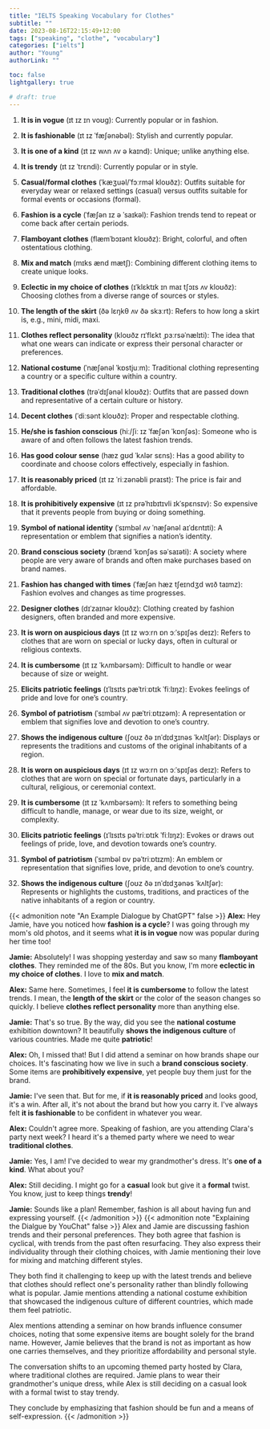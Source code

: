```yaml
---
title: "IELTS Speaking Vocabulary for Clothes"
subtitle: ""
date: 2023-08-16T22:15:49+12:00
tags: ["speaking", "clothe", "vocabulary"]
categories: ["ielts"]
author: "Young"
authorLink: ""

toc: false
lightgallery: true

# draft: true
---
```


1. **It is in vogue** (ɪt ɪz ɪn voʊg): Currently popular or in fashion.

2. **It is fashionable** (ɪt ɪz ˈfæʃənəbəl): Stylish and currently popular.

3. **It is one of a kind** (ɪt ɪz wʌn ʌv ə kaɪnd): Unique; unlike anything else.

4. **It is trendy** (ɪt ɪz ˈtrɛndi): Currently popular or in style.

5. **Casual/formal clothes** (ˈkæʒuəl/ˈfɔːrməl kloʊðz): Outfits suitable for everyday wear or relaxed settings (casual) versus outfits suitable for formal events or occasions (formal).

6. **Fashion is a cycle** (ˈfæʃən ɪz ə ˈsaɪkəl): Fashion trends tend to repeat or come back after certain periods.

7. **Flamboyant clothes** (flæmˈbɔɪənt kloʊðz): Bright, colorful, and often ostentatious clothing.

8. **Mix and match** (mɪks ænd mætʃ): Combining different clothing items to create unique looks.

9. **Eclectic in my choice of clothes** (ɪˈklɛktɪk ɪn maɪ tʃɔɪs ʌv kloʊðz): Choosing clothes from a diverse range of sources or styles.

10. **The length of the skirt** (ðə lɛŋkθ ʌv ðə skɜːrt): Refers to how long a skirt is, e.g., mini, midi, maxi.

11. **Clothes reflect personality** (kloʊðz rɪˈflɛkt ˌpɜːrsəˈnælɪti): The idea that what one wears can indicate or express their personal character or preferences.

12. **National costume** (ˈnæʃənəl ˈkɒstjuːm): Traditional clothing representing a country or a specific culture within a country.

13. **Traditional clothes** (trəˈdɪʃənəl kloʊðz): Outfits that are passed down and representative of a certain culture or history.

14. **Decent clothes** (ˈdiːsənt kloʊðz): Proper and respectable clothing.

15. **He/she is fashion conscious** (hiː/ʃiː ɪz ˈfæʃən ˈkɒnʃəs): Someone who is aware of and often follows the latest fashion trends.

16. **Has good colour sense** (hæz gʊd ˈkʌlər sɛns): Has a good ability to coordinate and choose colors effectively, especially in fashion.

17. **It is reasonably priced** (ɪt ɪz ˈriːzənəbli praɪst): The price is fair and affordable.

18. **It is prohibitively expensive** (ɪt ɪz prəˈhɪbɪtɪvli ɪkˈspɛnsɪv): So expensive that it prevents people from buying or doing something.

19. **Symbol of national identity** (ˈsɪmbəl ʌv ˈnæʃənəl aɪˈdɛntɪti): A representation or emblem that signifies a nation’s identity.

20. **Brand conscious society** (brænd ˈkɒnʃəs səˈsaɪəti): A society where people are very aware of brands and often make purchases based on brand names.

21. **Fashion has changed with times** (ˈfæʃən hæz tʃeɪndʒd wɪð taɪmz): Fashion evolves and changes as time progresses.

22. **Designer clothes** (dɪˈzaɪnər kloʊðz): Clothing created by fashion designers, often branded and more expensive.

23. **It is worn on auspicious days** (ɪt ɪz wɔːrn ɒn ɔːˈspɪʃəs deɪz): Refers to clothes that are worn on special or lucky days, often in cultural or religious contexts.

24. **It is cumbersome** (ɪt ɪz ˈkʌmbərsəm): Difficult to handle or wear because of size or weight.

25. **Elicits patriotic feelings** (ɪˈlɪsɪts pæˈtriːɒtɪk ˈfiːlɪŋz): Evokes feelings of pride and love for one’s country.

26. **Symbol of patriotism** (ˈsɪmbəl ʌv pæˈtriːɒtɪzəm): A representation or emblem that signifies love and devotion to one’s country.

27. **Shows the indigenous culture** (ʃoʊz ðə ɪnˈdɪdʒɪnəs ˈkʌltʃər): Displays or represents the traditions and customs of the original inhabitants of a region.

1. **It is worn on auspicious days** (ɪt ɪz wɔːrn ɒn ɔːˈspɪʃəs deɪz):  Refers to clothes that are worn on special or fortunate days, particularly in a cultural, religious, or ceremonial context.

1. **It is cumbersome** (ɪt ɪz ˈkʌmbərsəm):  It refers to something being difficult to handle, manage, or wear due to its size, weight, or complexity.

1. **Elicits patriotic feelings** (ɪˈlɪsɪts pəˈtriːɒtɪk ˈfiːlɪŋz):  Evokes or draws out feelings of pride, love, and devotion towards one’s country.

1. **Symbol of patriotism** (ˈsɪmbəl ɒv pəˈtriːɒtɪzm):  An emblem or representation that signifies love, pride, and devotion to one’s country.

5. **Shows the indigenous culture** (ʃoʊz ðə ɪnˈdɪdʒənəs ˈkʌltʃər):  Represents or highlights the customs, traditions, and practices of the native inhabitants of a region or country.

{{< admonition note "An Example Dialogue by ChatGPT" false >}}
**Alex:** Hey Jamie, have you noticed how **fashion is a cycle**? I was going through my mom's old photos, and it seems what **it is in vogue** now was popular during her time too!

**Jamie:** Absolutely! I was shopping yesterday and saw so many **flamboyant clothes**. They reminded me of the 80s. But you know, I'm more **eclectic in my choice of clothes**. I love to **mix and match**.

**Alex:** Same here. Sometimes, I feel **it is cumbersome** to follow the latest trends. I mean, the **length of the skirt** or the color of the season changes so quickly. I believe **clothes reflect personality** more than anything else.

**Jamie:** That's so true. By the way, did you see the **national costume** exhibition downtown? It beautifully **shows the indigenous culture** of various countries. Made me quite **patriotic**!

**Alex:** Oh, I missed that! But I did attend a seminar on how brands shape our choices. It's fascinating how we live in such a **brand conscious society**. Some items are **prohibitively expensive**, yet people buy them just for the brand.

**Jamie:** I've seen that. But for me, if **it is reasonably priced** and looks good, it's a win. After all, it's not about the brand but how you carry it. I've always felt **it is fashionable** to be confident in whatever you wear.

**Alex:** Couldn't agree more. Speaking of fashion, are you attending Clara's party next week? I heard it's a themed party where we need to wear **traditional clothes**.

**Jamie:** Yes, I am! I've decided to wear my grandmother's dress. It's **one of a kind**. What about you?

**Alex:** Still deciding. I might go for a **casual** look but give it a **formal** twist. You know, just to keep things **trendy**!

**Jamie:** Sounds like a plan! Remember, fashion is all about having fun and expressing yourself.
{{< /admonition >}}
{{< admonition note "Explaining the Dialgue by YouChat" false >}}
Alex and Jamie are discussing fashion trends and their personal preferences. They both agree that fashion is cyclical, with trends from the past often resurfacing. They also express their individuality through their clothing choices, with Jamie mentioning their love for mixing and matching different styles.

They both find it challenging to keep up with the latest trends and believe that clothes should reflect one's personality rather than blindly following what is popular. Jamie mentions attending a national costume exhibition that showcased the indigenous culture of different countries, which made them feel patriotic.

Alex mentions attending a seminar on how brands influence consumer choices, noting that some expensive items are bought solely for the brand name. However, Jamie believes that the brand is not as important as how one carries themselves, and they prioritize affordability and personal style.

The conversation shifts to an upcoming themed party hosted by Clara, where traditional clothes are required. Jamie plans to wear their grandmother's unique dress, while Alex is still deciding on a casual look with a formal twist to stay trendy.

They conclude by emphasizing that fashion should be fun and a means of self-expression.
{{< /admonition >}}